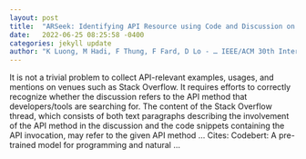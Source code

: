 ```yaml
---
layout: post
title:  "ARSeek: Identifying API Resource using Code and Discussion on Stack Overflow"
date:   2022-06-25 08:25:58 -0400
categories: jekyll update
author: "K Luong, M Hadi, F Thung, F Fard, D Lo - … IEEE/ACM 30th International Conference on …, 2022"
---
```

It is not a trivial problem to collect API-relevant examples, usages, and mentions on venues such as Stack Overflow. It requires efforts to correctly recognize whether the discussion refers to the API method that developers/tools are searching for. The content of the Stack Overflow thread, which consists of both text paragraphs describing the involvement of the API method in the discussion and the code snippets containing the API invocation, may refer to the given API method …
Cites: ‪Codebert: A pre-trained model for programming and natural …‬  